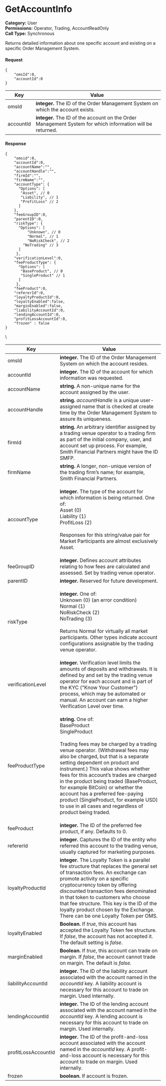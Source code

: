 # GetAccountInfo

**Category:** User\
**Permissions:** Operator, Trading, AccountReadOnly\
**Call Type:** Synchronous

Returns detailed information about one specific account and existing on a specific Order Management System.

#### Request <a href="#request" id="request"></a>

```
{
    "omsId":0,
    "accountId":0
}
```

| Key       | Value                                                                                                     |
| --------- | --------------------------------------------------------------------------------------------------------- |
| omsId     | **integer.** The ID of the Order Management System on which the account exists.                           |
| accountId | **integer.** The ID of the account on the Order Management System for which information will be returned. |

#### Response <a href="#response" id="response"></a>

```
{
    "omsid":0,
    "accountId":0,
    "accountName":"",
    "accountHandle":"",
    "firmId":"",
    "firmName":"",
    "accountType": {
      "Options": [
       "Asset", // 0 
       "Liability", // 1
       "ProfitLoss" // 2
      ] 
    },
    "feeGroupID":0,
    "parentID":0,
    "riskType": {
      "Options": [
          "Unknown", // 0
          "Normal", // 1
          "NoRiskCheck", // 2
        "NoTrading" // 3
      ] 
     },
    "verificationLevel":0,
    "feeProductType": {
      "Options": [
       "BaseProduct", // 0
       "SingleProduct" // 1
      ] 
     },
    "feeProduct":0,
    "refererId":0,
    "loyaltyProductId":0,
    "loyaltyEnabled":false,
    "marginEnabled":false,
    "liabilityAccountId":0,
    "lendingAccountId":0,
    "profitLossAccountId":0,
    "frozen" : false
}

```

\


| Key                 | Value                                                                                                                                                                                                                                                                                                                                                                                                                                                                                                                                        |
| ------------------- | -------------------------------------------------------------------------------------------------------------------------------------------------------------------------------------------------------------------------------------------------------------------------------------------------------------------------------------------------------------------------------------------------------------------------------------------------------------------------------------------------------------------------------------------- |
| omsId               | **integer.** The ID of the Order Management System on which the account resides.                                                                                                                                                                                                                                                                                                                                                                                                                                                             |
| accountId           | **integer.** The ID of the account for which information was requested.                                                                                                                                                                                                                                                                                                                                                                                                                                                                      |
| accountName         | **string.** A non-unique name for the account assigned by the user.                                                                                                                                                                                                                                                                                                                                                                                                                                                                          |
| accountHandle       | **string.** _accountHandle_ is a unique user-assigned name that is checked at create time by the Order Management System to assure its uniqueness.                                                                                                                                                                                                                                                                                                                                                                                           |
| firmId              | **string.** An arbitrary identifier assigned by a trading venue operator to a trading firm as part of the initial company, user, and account set up process. For example, Smith Financial Partners might have the ID SMFP.                                                                                                                                                                                                                                                                                                                   |
| firmName            | **string.** A longer, non-unique version of the trading firm’s name; for example, Smith Financial Partners.                                                                                                                                                                                                                                                                                                                                                                                                                                  |
| accountType         | <p><strong>integer.</strong> The type of the account for which information is being returned. One of:<br>Asset (0)<br>Liability (1)<br>ProfitLoss (2)<br><br>Responses for this string/value pair for Market Participants are almost exclusively Asset.</p>                                                                                                                                                                                                                                                                                  |
| feeGroupID          | **integer.** Defines account attributes relating to how fees are calculated and assessed. Set by trading venue operator.                                                                                                                                                                                                                                                                                                                                                                                                                     |
| parentID            | **integer.** Reserved for future development.                                                                                                                                                                                                                                                                                                                                                                                                                                                                                                |
| riskType            | <p><strong>integer.</strong> One of:<br>Unknown (0) (an error condition)<br>Normal (1)<br>NoRiskCheck (2)<br>NoTrading (3)<br><br>Returns Normal for virtually all market participants. Other types indicate account configurations assignable by the trading venue operator.</p>                                                                                                                                                                                                                                                             |
| verificationLevel   | **integer.** Verification level limits the amounts of deposits and withdrawals. It is defined by and set by the trading venue operator for each account and is part of the KYC ("Know Your Customer") process, which may be automated or manual. An account can earn a higher Verification Level over time.                                                                                                                                                                                                                                  |
| feeProductType      | <p><strong>string.</strong> One of:<br>BaseProduct<br>SingleProduct<br><br>Trading fees may be charged by a trading venue operator. (Withdrawal fees may also be charged, but that is a separate setting dependent on product and instrument.) This value shows whether fees for this account’s trades are charged in the product being traded (BaseProduct, for example BitCoin) or whether the account has a preferred fee-paying product (SingleProduct, for example USD) to use in all cases and regardless of product being traded.</p> |
| feeProduct          | **integer.** The ID of the preferred fee product, if any. Defaults to 0.                                                                                                                                                                                                                                                                                                                                                                                                                                                                     |
| refererId           | **integer.** Captures the ID of the entity who referred this account to the trading venue, usually captured for marketing purposes.                                                                                                                                                                                                                                                                                                                                                                                                          |
| loyaltyProductId    | **integer.** The Loyalty Token is a parallel fee structure that replaces the general set of transaction fees. An exchange can promote activity on a specific cryptocurrency token by offering discounted transaction fees denominated in that token to customers who choose that fee structure. This key is the ID of the loyalty product chosen by the Exchange. There can be one Loyalty Token per OMS.                                                                                                                                    |
| loyaltyEnabled      | **Boolean.** If _true_, this account has accepted the Loyalty Token fee structure. If _false_, the account has not accepted it. The default setting is _false_.                                                                                                                                                                                                                                                                                                                                                                              |
| marginEnabled       | **Boolean.** If _true_, this account can trade on margin. If _false_, the account cannot trade on margin. The default is _false._                                                                                                                                                                                                                                                                                                                                                                                                            |
| liabilityAccountId  | **integer.** The ID of the liability account associated with the account named in the _accountId_ key. A liability account is necessary for this account to trade on margin. Used internally.                                                                                                                                                                                                                                                                                                                                                |
| lendingAccountId    | **integer.** The ID of the lending account associated with the account named in the _accountId_ key. A lending account is necessary for this account to trade on margin. Used internally.                                                                                                                                                                                                                                                                                                                                                    |
| profitLossAccountId | **integer.** The ID of the profit-and-loss account associated with the account named in the _accountId_ key. A profit-and-loss account is necessary for this account to trade on margin. Used internally.                                                                                                                                                                                                                                                                                                                                    |
| frozen              | **boolean.** If account is frozen.                                                                                                                                                                                                                                                                                                                                                                                                                                                                                                           |
